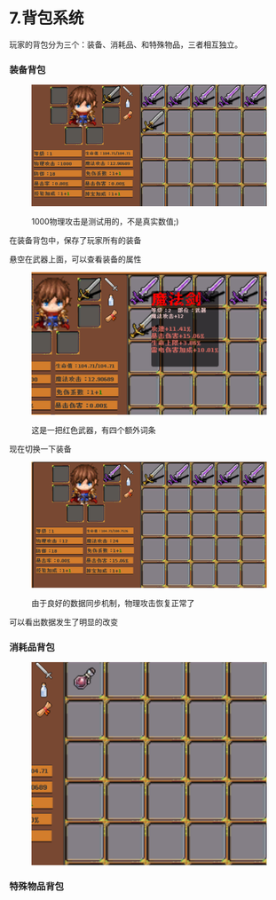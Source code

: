 # 7.背包系统

玩家的背包分为三个：装备、消耗品、和特殊物品，三者相互独立。

### 装备背包

<figure><img src="../.gitbook/assets/image (13).png" alt=""><figcaption><p>1000物理攻击是测试用的，不是真实数值;)</p></figcaption></figure>

在装备背包中，保存了玩家所有的装备

悬空在武器上面，可以查看装备的属性

<figure><img src="../.gitbook/assets/image (14).png" alt=""><figcaption><p>这是一把红色武器，有四个额外词条</p></figcaption></figure>

现在切换一下装备

<figure><img src="../.gitbook/assets/image (15).png" alt=""><figcaption><p>由于良好的数据同步机制，物理攻击恢复正常了</p></figcaption></figure>

可以看出数据发生了明显的改变

### 消耗品背包

<figure><img src="../.gitbook/assets/image (16).png" alt=""><figcaption></figcaption></figure>

### 特殊物品背包

